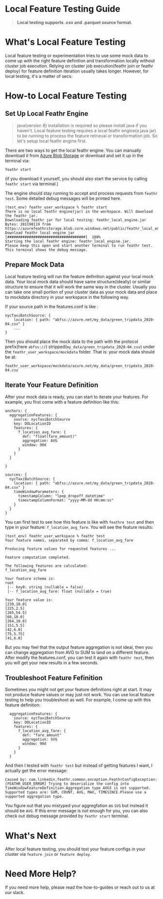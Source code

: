 # Local Feature Testing Guide

> **Local testing supports .csv and .parquet source format.**

# What's Local Feature Testing

Local feature testing or experimentation tries to use some mock data to come up with the right feature definition and transformation locally without cluster job execution. Relying on cluster job execution(feathr join or feathr deploy) for feature definition iteration usually takes longer. However, for local testing, it's a matter of secs.

# How-to Local Feature Testing

## Set Up Local Feathr Engine

> java(version 8) installation is required so please install java if you haven't.
> Local feature testing requires a local feathr engine(a java jar) to be running to process the feature retrieval or transformation job. So let's setup local feathr engine first.

There are two ways to get the local feathr engine. You can manually download it from [Azure Blob Storage](https://azurefeathrstorage.blob.core.windows.net/public/feathr_local_engine.jar) or download and set it up in the terminal via:

`feathr start`

(if you download it yourself, you should also start the service by calling `feathr start` via terminal.)

The engine should stay running to accept and process requests from `feathr test`. Some detailed debug messages will be printed here.

```
(test_env) feathr_user_workspace % feathr start
There is no local feathr engine(jar) in the workspace. Will download the feathr jar.
Downloading feathr jar for local testing: feathr_local_engine.jar Bytes: 201190119 from https://azurefeathrstorage.blob.core.windows.net/public/feathr_local_engine.jar
Download feathr local engine jar  [####################################]  100%
Starting the local feathr engine: feathr_local_engine.jar.
Please keep this open and start another terminal to run feathr test. This terminal shows the debug message.

```

## Prepare Mock Data

Local feature testing will run the feature definition against your local mock data. Your local mock data should have same structure(ideally) or simliar structure to ensure that it will work the same way in the cluster. Usually you can take one small portion of your cluster data as your mock data and place to mockdata directory in your workspace in the following way.

If your source path in the features.conf is like :

```
nycTaxiBatchSource: {
    location: { path: "abfss://azure.net/my_data/green_tripdata_2020-04.csv" }
    ...
}
```

Then you should place the mock data to the path with the protocol prefix(here `abfss://`) stripped(`my_data/green_tripdata_2020-04.csv`) under the `feathr_user_workspace/mockdata` folder. That is: your mock data should be at:

```
feathr_user_workspace/mockdata/azure.net/my_data/green_tripdata_2020-04.csv
```

## Iterate Your Feature Definition

After your mock data is ready, you can start to iterate your features. For example, you first come with a feature definition like this:

```
anchors: {
  aggregationFeatures: {
    source: nycTaxiBatchSource
    key: DOLocationID
    features: {
      f_location_avg_fare: {
        def: "float(fare_amount)"
        aggregation: AVG
        window: 90d
      }
    }
  }

}

sources: {
  nycTaxiBatchSource: {
    location: { path: "abfss://azure.net/my_data/green_tripdata_2020-04.csv" }
    timeWindowParameters: {
      timestampColumn: "lpep_dropoff_datetime"
      timestampColumnFormat: "yyyy-MM-dd HH:mm:ss"
    }
  }
}
```

You can first test to see how this feature is like with `feathre test` and then type in your feature: `f_location_avg_fare`. You will see the feature results:

```
(test_env) feathr_user_workspace % feathr test
Your feature names, separated by comma: f_location_avg_fare

Producing feature values for requested features ...

Feature computation completed.

The following features are calculated:
f_location_avg_fare

Your feature schema is:
root
 |-- key0: string (nullable = false)
 |-- f_location_avg_fare: float (nullable = true)

Your feature value is:
[239,10.0]
[225,2.5]
[265,54.5]
[60,18.0]
[264,10.0]
[151,5.5]
[42,6.0]
[75,5.75]
[41,6.0]

```

But you may feel that the output feature aggregation is not ideal, then you can change aggregation from AVG to SUM to land on a different feature. After modify the features.conf, you can test it again with `feathr test`, then you will get your new results in a few seconds.

## Troubleshoot Feature Fefinition

Sometimes you might not get your feature definitions right at start. It may not produce feature values or may just not work. You can use local feature testing to help you troubleshoot as well. For example, I come up with this feature definition:

```
  aggregationFeatures: {
    source: nycTaxiBatchSource
    key: DOLocationID
    features: {
      f_location_avg_fare: {
        def: "fare_amount"
        aggregation: SVG
        window: 90d
      }
    }
  }
```

And then I tested with `feathr test` but instead of getting features I want, I actually get the error message:

```
Caused by: com.linkedin.feathr.common.exception.FeathrConfigException: [FEATHR_USER_ERROR] Trying to deserialize the config into TimeWindowFeatureDefinition.Aggregation type AVG3 is not supported. Supported types are: SUM, COUNT, AVG, MAX, TIMESINCE.Please use a supported aggregation type.
```

You figure out that you mistyped your aggregfation as `SVG` but instead it should be `AVG`. If this error message is not enough for you, you can also check out debug message provided by `feathr start` terminal.

# What's Next

After local feature testing, you should test your feature configs in your cluster via `feature join` or `feature deploy`.

# Need More Help?

If you need more help, please read the how-to-guides or reach out to us at our slack.
